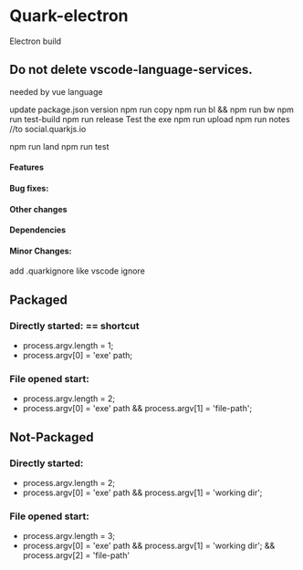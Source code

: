 # Quark-electron
Electron build 

## Do not delete vscode-language-services.
needed by vue language


update package.json version
npm run copy
npm run bl && npm run bw
npm run test-build
npm run release
Test the exe
npm run upload
npm run notes //to social.quarkjs.io

<!-- in documentation -->
npm run land
npm run test


#### Features
#### Bug fixes:
#### Other changes
#### Dependencies
#### Minor Changes:

add .quarkignore like vscode ignore



## Packaged
### Directly started: == shortcut
* process.argv.length = 1;
* process.argv[0] = 'exe' path;

### File opened start:
* process.argv.length = 2;
* process.argv[0] = 'exe' path && process.argv[1] = 'file-path';


## Not-Packaged
### Directly started:
* process.argv.length = 2;
* process.argv[0] = 'exe' path && process.argv[1] = 'working dir';

### File opened start:
* process.argv.length = 3;
* process.argv[0] = 'exe' path && process.argv[1] = 'working dir'; && process.argv[2] = 'file-path' 
